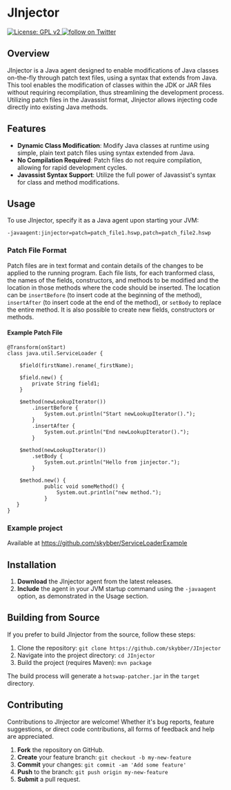 # JInjector

<p align="left">
    <a href="https://www.gnu.org/licenses/old-licenses/gpl-2.0.en.html">
        <img src="https://img.shields.io/badge/License-GPL%20v2-blue.svg" alt="License: GPL v2">
    </a>
    <a href="https://twitter.com/intent/follow?screen_name=HSwapAgent">
        <img src="https://img.shields.io/twitter/follow/HSwapAgent.svg?style=social&logo=twitter" alt="follow on Twitter">
    </a>
</p>

## Overview

JInjector is a Java agent designed to enable modifications of Java classes on-the-fly through patch text files, 
using a syntax that extends from Java. This tool enables the modification of classes within the JDK or JAR files without 
requiring recompilation, thus streamlining the development process. Utilizing patch files in the Javassist format, 
JInjector allows injecting code directly into existing Java methods. 

## Features

- **Dynamic Class Modification**: Modify Java classes at runtime using simple, plain text patch files using syntax extended from Java.
- **No Compilation Required**: Patch files do not require compilation, allowing for rapid development cycles.
- **Javassist Syntax Support**: Utilize the full power of Javassist's syntax for class and method modifications.

## Usage

To use JInjector, specify it as a Java agent upon starting your JVM:

```
-javaagent:jinjector=patch=patch_file1.hswp,patch=patch_file2.hswp
```

### Patch File Format

Patch files are in text format and contain details of the changes to be applied to the running program. Each file lists, for each tranformed class, the names of the fields, constructors, and methods to be modified and the location in those methods where the code should be inserted. The location can be `insertBefore` (to insert code at the beginning of the method), `insertAfter` (to insert code at the end of the method), or `setBody` to replace the entire method. It is also possible to create new fields, constructors or methods.

#### Example Patch File

```
@Transform(onStart)
class java.util.ServiceLoader {

    $field(firstName).rename(_firstName);

    $field.new() {
        private String field1;
    }
   
    $method(newLookupIterator())
        .insertBefore {
            System.out.println("Start newLookupIterator().");
        }
        .insertAfter {
            System.out.println("End newLookupIterator().");
        }
    
    $method(newLookupIterator())
        .setBody {
            System.out.println("Hello from jinjector.");
        }

    $method.new() {
            public void someMethod() {
                System.out.println("new method.");
            }
   }
}
```

### Example project

Available at https://github.com/skybber/ServiceLoaderExample

## Installation

1. **Download** the JInjector agent from the latest releases.
2. **Include** the agent in your JVM startup command using the `-javaagent` option, as demonstrated in the Usage section.

## Building from Source

If you prefer to build JInjector from the source, follow these steps:

1. Clone the repository: `git clone https://github.com/skybber/JInjector`
2. Navigate into the project directory: `cd JInjector`
3. Build the project (requires Maven): `mvn package`

The build process will generate a `hotswap-patcher.jar` in the `target` directory.

## Contributing

Contributions to JInjector are welcome! Whether it's bug reports, feature suggestions, or direct code contributions, all forms of feedback and help are appreciated.

1. **Fork** the repository on GitHub.
2. **Create** your feature branch: `git checkout -b my-new-feature`
3. **Commit** your changes: `git commit -am 'Add some feature'`
4. **Push** to the branch: `git push origin my-new-feature`
5. **Submit** a pull request.
